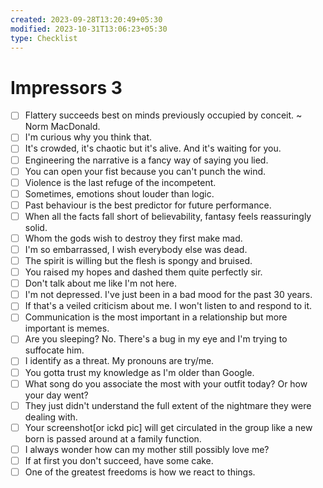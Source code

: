 ```yaml
---
created: 2023-09-28T13:20:49+05:30
modified: 2023-10-31T13:06:23+05:30
type: Checklist
---
```


# Impressors 3

- [ ] Flattery succeeds best on minds previously occupied by conceit. ~ Norm MacDonald.
- [ ] I'm curious why you think that.
- [ ] It's crowded, it's chaotic but it's alive. And it's waiting for you.
- [ ] Engineering the narrative is a fancy way of saying you lied.
- [ ] You can open your fist because you can't punch the wind.
- [ ] Violence is the last refuge of the incompetent.
- [ ] Sometimes, emotions shout louder than logic.
- [ ] Past behaviour is the best predictor for future performance.
- [ ] When all the facts fall short of believability, fantasy feels reassuringly solid.
- [ ] Whom the gods wish to destroy they first make mad.
- [ ] I'm so embarrassed, I wish everybody else was dead.
- [ ] The spirit is willing but the flesh is spongy and bruised.
- [ ] You raised my hopes and dashed them quite perfectly sir.
- [ ] Don't talk about me like I'm not here.
- [ ] I'm not depressed. I've just been in a bad mood for the past 30 years.
- [ ] If that's a veiled criticism about me. I won't listen to and respond to it.
- [ ] Communication is the most important in a relationship but more important is memes.
- [ ] Are you sleeping? No. There's a bug in my eye and I'm trying to suffocate him.
- [ ] I identify as a threat. My pronouns are try/me.
- [ ] You gotta trust my knowledge as I'm older than Google.
- [ ] What song do you associate the most with your outfit today? Or how your day went?
- [ ] They just didn't understand the full extent of the nightmare they were dealing with.
- [ ] Your screenshot[or ickd pic] will get circulated in the group like a new born is passed around at a family function.
- [ ] I always wonder how can my mother still possibly love me?
- [ ] If at first you don't succeed, have some cake.
- [ ] One of the greatest freedoms is how we react to things.
